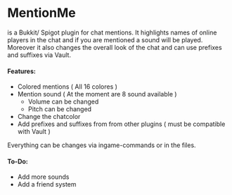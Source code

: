 # MentionMe
is a Bukkit/ Spigot plugin for chat mentions. It highlights names of online players in the chat and if you are mentioned a sound will be played. 
Moreover it also changes the overall look of the chat and can use prefixes and suffixes via Vault.

#### Features:
- Colored mentions ( All 16 colores )
- Mention sound ( At the moment are 8 sound available ) 
  - Volume can be changed
  - Pitch can be changed
- Change the chatcolor 
- Add prefixes and suffixes from from other plugins ( must be compatible with Vault )  

Everything can be changes via ingame-commands or in the files.


#### To-Do:
- Add more sounds 
- Add a friend system
